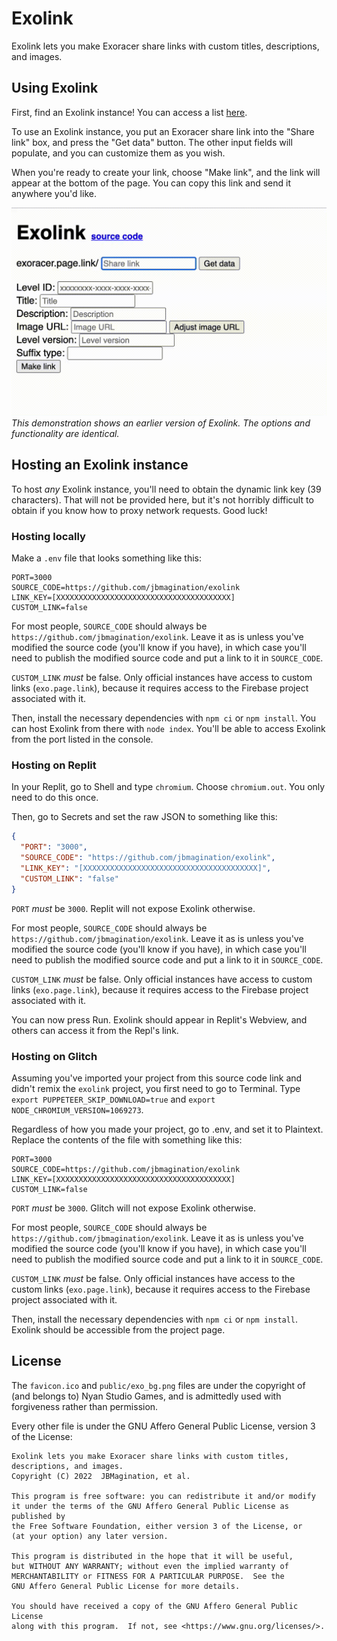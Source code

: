 # Exolink
Exolink lets you make Exoracer share links with custom titles, descriptions, and images.

## Using Exolink
First, find an Exolink instance! You can access a list [here](https://jbmagination.com/exolink).

To use an Exolink instance, you put an Exoracer share link into the "Share link" box, and press the "Get data" button. The other input fields will populate, and you can customize them as you wish.

When you're ready to create your link, choose "Make link", and the link will appear at the bottom of the page. You can copy this link and send it anywhere you'd like.

[![Exolink demonstration](./demonstration.gif)](#)
*This demonstration shows an earlier version of Exolink. The options and functionality are identical.*

## Hosting an Exolink instance
To host *any* Exolink instance, you'll need to obtain the dynamic link key (39 characters). That will not be provided here, but it's not horribly difficult to obtain if you know how to proxy network requests. Good luck!

### Hosting locally
Make a `.env` file that looks something like this: 
```
PORT=3000
SOURCE_CODE=https://github.com/jbmagination/exolink
LINK_KEY=[XXXXXXXXXXXXXXXXXXXXXXXXXXXXXXXXXXXXXXX]
CUSTOM_LINK=false
```

For most people, `SOURCE_CODE` should always be `https://github.com/jbmagination/exolink`. Leave it as is unless you've modified the source code (you'll know if you have), in which case you'll need to publish the modified source code and put a link to it in `SOURCE_CODE`.

`CUSTOM_LINK` *must* be false. Only official instances have access to custom links (`exo.page.link`), because it requires access to the Firebase project associated with it.

Then, install the necessary dependencies with `npm ci` or `npm install`. You can host Exolink from there with `node index`. You'll be able to access Exolink from the port listed in the console.

### Hosting on Replit
In your Replit, go to Shell and type `chromium`. Choose `chromium.out`. You only need to do this once.

Then, go to Secrets and set the raw JSON to something like this:
```json
{
  "PORT": "3000",
  "SOURCE_CODE": "https://github.com/jbmagination/exolink",
  "LINK_KEY": "[XXXXXXXXXXXXXXXXXXXXXXXXXXXXXXXXXXXXXXX]",
  "CUSTOM_LINK": "false"
}
```

`PORT` *must* be `3000`. Replit will not expose Exolink otherwise.

For most people, `SOURCE_CODE` should always be `https://github.com/jbmagination/exolink`. Leave it as is unless you've modified the source code (you'll know if you have), in which case you'll need to publish the modified source code and put a link to it in `SOURCE_CODE`.

`CUSTOM_LINK` *must* be false. Only official instances have access to custom links (`exo.page.link`), because it requires access to the Firebase project associated with it.

You can now press Run. Exolink should appear in Replit's Webview, and others can access it from the Repl's link.

### Hosting on Glitch
Assuming you've imported your project from this source code link and didn't remix the `exolink` project, you first need to go to Terminal. Type `export PUPPETEER_SKIP_DOWNLOAD=true` and `export NODE_CHROMIUM_VERSION=1069273`.

Regardless of how you made your project, go to .env, and set it to Plaintext. Replace the contents of the file with something like this:
```
PORT=3000
SOURCE_CODE=https://github.com/jbmagination/exolink
LINK_KEY=[XXXXXXXXXXXXXXXXXXXXXXXXXXXXXXXXXXXXXXX]
CUSTOM_LINK=false
```

`PORT` *must* be `3000`. Glitch will not expose Exolink otherwise.

For most people, `SOURCE_CODE` should always be `https://github.com/jbmagination/exolink`. Leave it as is unless you've modified the source code (you'll know if you have), in which case you'll need to publish the modified source code and put a link to it in `SOURCE_CODE`.

`CUSTOM_LINK` *must* be false. Only official instances have access to the custom links (`exo.page.link`), because it requires access to the Firebase project associated with it.

Then, install the necessary dependencies with `npm ci` or `npm install`. Exolink should be accessible from the project page.

## License
The `favicon.ico` and `public/exo_bg.png` files are under the copyright of (and belongs to) Nyan Studio Games, and is admittedly used with forgiveness rather than permission.

Every other file is under the GNU Affero General Public License, version 3 of the License:

    Exolink lets you make Exoracer share links with custom titles, descriptions, and images.
    Copyright (C) 2022  JBMagination, et al.

    This program is free software: you can redistribute it and/or modify
    it under the terms of the GNU Affero General Public License as published by
    the Free Software Foundation, either version 3 of the License, or
    (at your option) any later version.

    This program is distributed in the hope that it will be useful,
    but WITHOUT ANY WARRANTY; without even the implied warranty of
    MERCHANTABILITY or FITNESS FOR A PARTICULAR PURPOSE.  See the
    GNU Affero General Public License for more details.

    You should have received a copy of the GNU Affero General Public License
    along with this program.  If not, see <https://www.gnu.org/licenses/>.
